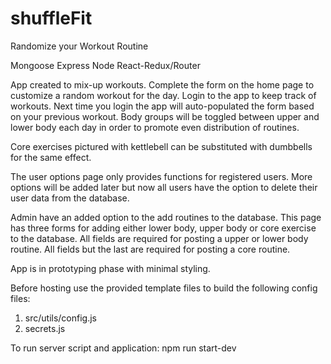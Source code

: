 # shuffleFit
Randomize your Workout Routine

Mongoose Express Node React-Redux/Router

App created to mix-up workouts. Complete the form
on the home page to customize a random workout for
the day. Login to the app to keep track of workouts. 
Next time you login the app will auto-populated 
the form based on your previous workout. Body groups 
will be toggled between upper and lower body each 
day in order to promote even distribution of 
routines.

Core exercises pictured with kettlebell can be
substituted with dumbbells for the same effect.

The user options page only provides functions for 
registered users. More options will be added later
but now all users have the option to delete their
user data from the database.

Admin have an added option to the add routines to 
the database. This page has three forms for adding 
either lower body, upper body or core exercise to 
the database. All fields are required for posting 
a upper or lower body routine. All fields but the 
last are required for posting a core routine.

App is in prototyping phase with minimal styling.

Before hosting use the provided template files to build the following config files:
1. src/utils/config.js
2. secrets.js

To run server script and application:
npm run start-dev
